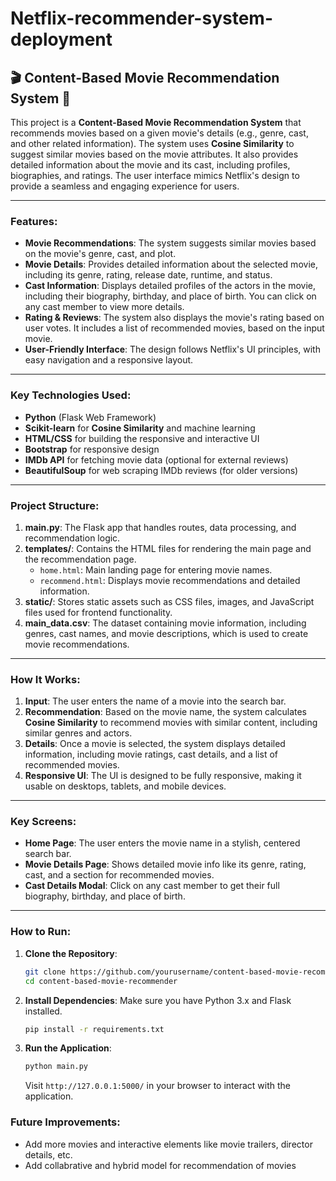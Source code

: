 # Netflix-recommender-system-deployment

## 🎬 Content-Based Movie Recommendation System 🎥

This project is a **Content-Based Movie Recommendation System** that recommends movies based on a given movie's details (e.g., genre, cast, and other related information). The system uses **Cosine Similarity** to suggest similar movies based on the movie attributes. It also provides detailed information about the movie and its cast, including profiles, biographies, and ratings. The user interface mimics Netflix's design to provide a seamless and engaging experience for users.

---

### Features:
- **Movie Recommendations**: The system suggests similar movies based on the movie's genre, cast, and plot.
- **Movie Details**: Provides detailed information about the selected movie, including its genre, rating, release date, runtime, and status.
- **Cast Information**: Displays detailed profiles of the actors in the movie, including their biography, birthday, and place of birth. You can click on any cast member to view more details.
- **Rating & Reviews**: The system also displays the movie's rating based on user votes. It includes a list of recommended movies, based on the input movie.
- **User-Friendly Interface**: The design follows Netflix's UI principles, with easy navigation and a responsive layout.

---

### Key Technologies Used:
- **Python** (Flask Web Framework)
- **Scikit-learn** for **Cosine Similarity** and machine learning
- **HTML/CSS** for building the responsive and interactive UI
- **Bootstrap** for responsive design
- **IMDb API** for fetching movie data (optional for external reviews)
- **BeautifulSoup** for web scraping IMDb reviews (for older versions)

---

### Project Structure:
1. **main.py**: The Flask app that handles routes, data processing, and recommendation logic.
2. **templates/**: Contains the HTML files for rendering the main page and the recommendation page. 
   - `home.html`: Main landing page for entering movie names.
   - `recommend.html`: Displays movie recommendations and detailed information.
3. **static/**: Stores static assets such as CSS files, images, and JavaScript files used for frontend functionality.
4. **main_data.csv**: The dataset containing movie information, including genres, cast names, and movie descriptions, which is used to create movie recommendations.

---

### How It Works:
1. **Input**: The user enters the name of a movie into the search bar.
2. **Recommendation**: Based on the movie name, the system calculates **Cosine Similarity** to recommend movies with similar content, including similar genres and actors.
3. **Details**: Once a movie is selected, the system displays detailed information, including movie ratings, cast details, and a list of recommended movies.
4. **Responsive UI**: The UI is designed to be fully responsive, making it usable on desktops, tablets, and mobile devices.

---

### Key Screens:
- **Home Page**: The user enters the movie name in a stylish, centered search bar.
- **Movie Details Page**: Shows detailed movie info like its genre, rating, cast, and a section for recommended movies.
- **Cast Details Modal**: Click on any cast member to get their full biography, birthday, and place of birth.

---

### How to Run:
1. **Clone the Repository**:
   ```bash
   git clone https://github.com/yourusername/content-based-movie-recommender.git
   cd content-based-movie-recommender
   ```
   
2. **Install Dependencies**:
   Make sure you have Python 3.x and Flask installed.
   ```bash
   pip install -r requirements.txt
   ```
   
3. **Run the Application**:
   ```bash
   python main.py
   ```
   Visit `http://127.0.0.1:5000/` in your browser to interact with the application.


### Future Improvements:

- Add more movies and interactive elements like movie trailers, director details, etc.
- Add collabrative and hybrid model for recommendation of movies
